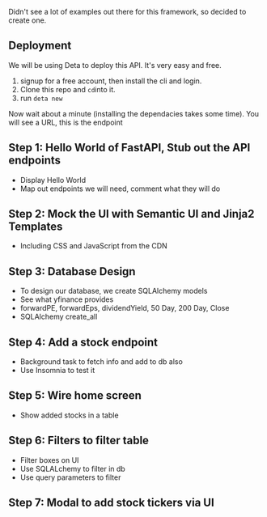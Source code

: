 Didn't see a lot of examples out there for this framework, so decided to create one.

## Deployment

We will be using Deta to deploy this API. It's very easy and free.

1. signup for a free account, then install the cli and login.
2. Clone this repo and `cd`into it.
3. run `deta new`

Now wait about a minute (installing the dependacies takes some time). You will see a URL, this is the endpoint

## Step 1: Hello World of FastAPI, Stub out the API endpoints

* Display Hello World
* Map out endpoints we will need, comment what they will do

## Step 2: Mock the UI with Semantic UI and Jinja2 Templates

* Including CSS and JavaScript from the CDN

## Step 3: Database Design

* To design our database, we create SQLAlchemy models
* See what yfinance provides 
* forwardPE, forwardEps, dividendYield, 50 Day, 200 Day, Close
* SQLAlchemy create_all

## Step 4: Add a stock endpoint

* Background task to fetch info and add to db also
* Use Insomnia to test it

## Step 5: Wire home screen

* Show added stocks in a table

## Step 6: Filters to filter table

* Filter boxes on UI
* Use SQLALchemy to filter in db
* Use query parameters to filter
 
## Step 7: Modal to add stock tickers via UI
